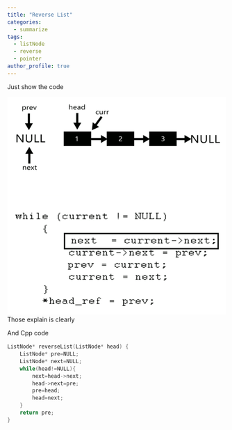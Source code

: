 ```yaml
---
title: "Reverse List"
categories:
  - summarize
tags: 
  - listNode
  - reverse
  - pointer
author_profile: true
---
```


Just show the code

![img](/assets/images/2018-08-24-reverse-list/RGIF2.gif)
Those explain is clearly

And Cpp code
```cpp
ListNode* reverseList(ListNode* head) {
    ListNode* pre=NULL;
    ListNode* next=NULL;
    while(head!=NULL){
        next=head->next;
        head->next=pre;
        pre=head;
        head=next;
    }
    return pre;
}
```